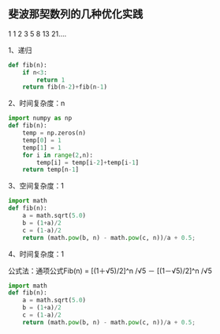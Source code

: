 ## 斐波那契数列的几种优化实践

1 1 2 3 5 8 13 21....

1、递归
```python
def fib(n):
    if n<3:
        return 1
    return fib(n-2)+fib(n-1)
```


2、时间复杂度：n
```python
import numpy as np
def fib(n):
    temp = np.zeros(n)
    temp[0] = 1
    temp[1] = 1
    for i in range(2,n):
        temp[i] = temp[i-2]+temp[i-1]
    return temp[n-1]
```
3、空间复杂度：1
```python
import math
def fib(n):
    a = math.sqrt(5.0)
    b = (1+a)/2                            
    c = (1-a)/2
    return (math.pow(b, n) - math.pow(c, n))/a + 0.5;
```
4、时间复杂度：1

公式法：通项公式Fib(n) = [(1＋√5)/2]^n /√5 － [(1－√5)/2]^n /√5
```python
import math
def fib(n):
    a = math.sqrt(5.0)
    b = (1+a)/2
    c = (1-a)/2
    return (math.pow(b, n) - math.pow(c, n))/a + 0.5;
```